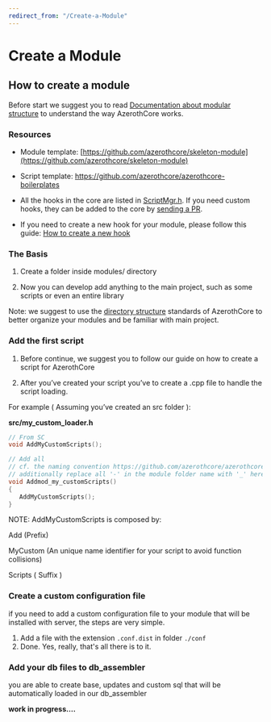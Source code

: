 ```yaml
---
redirect_from: "/Create-a-Module"
---
```


# Create a Module

## **How to create a module**

Before start we suggest you to read [Documentation about modular structure](The-Modular-Structure) to understand the way AzerothCore works.

### Resources

- Module template: [https://github.com/azerothcore/skeleton-module](https://github.com/azerothcore/skeleton-module)
- Script template: https://github.com/azerothcore/azerothcore-boilerplates
- All the hooks in the core are listed in [ScriptMgr.h](https://github.com/azerothcore/azerothcore-wotlk/blob/master/src/server/game/Scripting/ScriptMgr.h). If you need custom hooks, they can be added to the core by [sending a PR](https://www.azerothcore.org/wiki/How-to-create-a-PR).

- If you need to create a new hook for your module, please follow this guide: [How to create a new hook](hooks-script.md)

### **The Basis**

1. Create a folder inside modules/ directory

2. Now you can develop add anything to the main project, such as some scripts or 
even an entire library

Note: we suggest to use the [directory structure](Directory-Structure) standards of AzerothCore to better organize your modules and be familiar with main project.

### **Add the first script**

1. Before continue, we suggest you to follow our guide on how to create a script for AzerothCore

2. After you’ve created your script you’ve to create a .cpp file to handle the script loading.

  For example ( Assuming you’ve created an src folder ):

  **src/my_custom_loader.h**

 ```cpp
// From SC
void AddMyCustomScripts();

// Add all
// cf. the naming convention https://github.com/azerothcore/azerothcore-wotlk/blob/master/doc/changelog/master.md#how-to-upgrade-4
// additionally replace all '-' in the module folder name with '_' here
void Addmod_my_customScripts()
{
    AddMyCustomScripts();
}
```

  NOTE: AddMyCustomScripts is composed by: 

  Add (Prefix)

  MyCustom (An unique name identifier for your script to avoid function collisions)

  Scripts ( Suffix )

### **Create a custom configuration file**

if you need to add a custom configuration file to your module that will be installed with server, the steps are very simple.

1. Add a file with the extension `.conf.dist` in folder `./conf`
2. Done. Yes, really, that's all there is to it.

### **Add your db files to db_assembler**

you are able to create base, updates and custom sql that will be automatically loaded in our db_assembler

**work in progress….**
